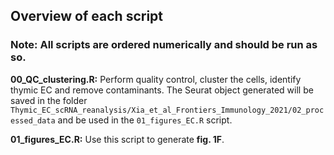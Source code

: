 ## Overview of each script

### Note: All scripts are ordered numerically and should be run as so.

**00_QC_clustering.R:** Perform quality control, cluster the cells, identify thymic EC and remove contaminants. The Seurat object generated will be saved in the folder `Thymic_EC_scRNA_reanalysis/Xia_et_al_Frontiers_Immunology_2021/02_processed_data` and be used in the `01_figures_EC.R` script.

**01_figures_EC.R:** Use this script to generate **fig. 1F**.
